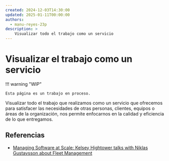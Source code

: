 ```yaml
---
created: 2024-12-03T14:30:00
updated: 2025-01-11T00:00:00
authors:
  - manu-reyes-23p
description: >
    Visualizar todo el trabajo como un servicio
---
```


# Visualizar el trabajo como un servicio

!!! warning "WIP"

    Esta página es un trabajo en proceso.

Visualizar todo el trabajo que realizamos como un servicio que ofrecemos para satisfacer las necesidades de otras personas, clientes, equipos o áreas de la organización, nos permite enfocarnos en la calidad y eficiencia de lo que entregamos.

## Referencias

- [Managing Software at Scale: Kelsey Hightower talks with Niklas Gustavsson about Fleet Management](https://youtu.be/o4NvTvLE4rE?si=JrQi1DOl4Fm1FEQU)
